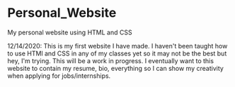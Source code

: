 # Personal_Website
My personal website using HTML and CSS

12/14/2020:
This is my first website I have made. I haven't been taught how to use HTMl and CSS in any of my classes yet so it may not be the best but hey, I'm trying.
This will be a work in progress. I eventually want to this website to contain my resume, bio, everything so I can show my creativity when applying for jobs/internships.
